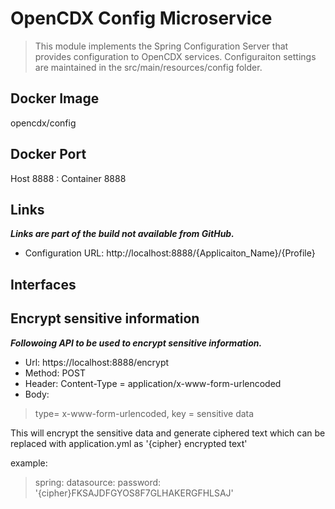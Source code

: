 # OpenCDX Config Microservice
> This module implements the Spring Configuration Server that provides configuration to OpenCDX services. Configuraiton settings are maintained in the src/main/resources/config folder. 

## Docker Image
opencdx/config

## Docker Port
Host 8888 : Container 8888

## Links
_**Links are part of the build not available from GitHub.**_
- Configuration URL: http://localhost:8888/{Applicaiton_Name}/{Profile}
## Interfaces

## Encrypt sensitive information
_**Followoing API to be used to encrypt sensitive information.**_

- Url: https://localhost:8888/encrypt
- Method: POST
- Header: Content-Type = application/x-www-form-urlencoded
- Body:
>  type= x-www-form-urlencoded,
>  key = sensitive data

This will encrypt the sensitive data and generate ciphered text which can be replaced with application.yml as '{cipher} encrypted text' 

example:
>spring:
   datasource:
      password: '{cipher}FKSAJDFGYOS8F7GLHAKERGFHLSAJ'
## 

